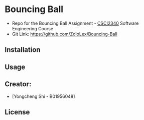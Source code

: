 # Bouncing Ball
- Repo for the Bouncing Ball Assignment - [CSCI2340](https://sites.google.com/brown.edu/csci2340/home) Software Engineering Course
- Git Link: https://github.com/ZdioLex/Bouncing-Ball

## Installation

## Usage

## Creator:
- [Yongcheng Shi - B01956048]

## License

